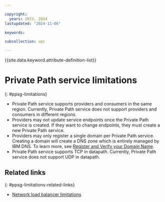 ```yaml
---

copyright:
  years: 2023, 2024
lastupdated: "2024-11-06"

keywords:

subcollection: vpc

---
```


{{site.data.keyword.attribute-definition-list}}

# Private Path service limitations
{: #ppsg-limitations}

* Private Path service supports providers and consumers in the same region. Currently, Private Path service does not support providers and consumers in different regions.
* Providers may not update service endpoints once the Private Path service is created. If they want to change endpoints, they must create a new Private Path service.
* Providers may only register a single domain per Private Path service. Creating a domain will create a DNS zone which is entirely managed by IBM DNS. To learn more, see [Register and Verify your Domain Name](/docs/vpc?topic=vpc-private-path-service-about&interface=ui#pps-domain-register-verify).
* Private Path service supports TCP in datapath. Currently, Private Path service does not support UDP in datapath.

## Related links
{: #ppsg-limitations-related-links}

* [Network load balancer limitations](/docs/vpc?topic=vpc-nlb-limitations)
